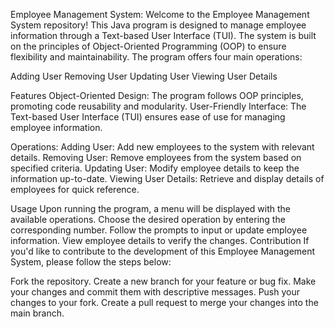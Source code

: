Employee Management System:
Welcome to the Employee Management System repository! This Java program is designed to manage employee information through a Text-based User Interface (TUI). The system is built on the principles of Object-Oriented Programming (OOP) to ensure flexibility and maintainability. The program offers four main operations:

Adding User
Removing User
Updating User
Viewing User Details

Features
Object-Oriented Design: The program follows OOP principles, promoting code reusability and modularity.
User-Friendly Interface: The Text-based User Interface (TUI) ensures ease of use for managing employee information.


Operations:
Adding User: Add new employees to the system with relevant details.
Removing User: Remove employees from the system based on specified criteria.
Updating User: Modify employee details to keep the information up-to-date.
Viewing User Details: Retrieve and display details of employees for quick reference.


Usage
Upon running the program, a menu will be displayed with the available operations.
Choose the desired operation by entering the corresponding number.
Follow the prompts to input or update employee information.
View employee details to verify the changes.
Contribution
If you'd like to contribute to the development of this Employee Management System, please follow the steps below:

Fork the repository.
Create a new branch for your feature or bug fix.
Make your changes and commit them with descriptive messages.
Push your changes to your fork.
Create a pull request to merge your changes into the main branch.
